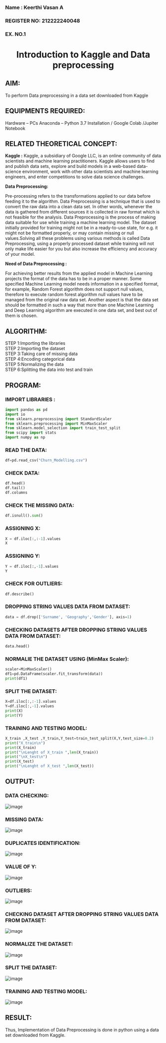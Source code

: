 <H3>Name : Keerthi Vasan A</H3>
<H3>REGISTER NO: 212222240048</H3>
<H3>EX. NO.1</H3>

<H1 ALIGN =CENTER> Introduction to Kaggle and Data preprocessing</H1>

## AIM:

To perform Data preprocessing in a data set downloaded from Kaggle

## EQUIPMENTS REQUIRED:
Hardware – PCs
Anaconda – Python 3.7 Installation / Google Colab /Jupiter Notebook

## RELATED THEORETICAL CONCEPT:

**Kaggle :**
Kaggle, a subsidiary of Google LLC, is an online community of data scientists and machine learning practitioners. Kaggle allows users to find and publish data sets, explore and build models in a web-based data-science environment, work with other data scientists and machine learning engineers, and enter competitions to solve data science challenges.

**Data Preprocessing:**

Pre-processing refers to the transformations applied to our data before feeding it to the algorithm. Data Preprocessing is a technique that is used to convert the raw data into a clean data set. In other words, whenever the data is gathered from different sources it is collected in raw format which is not feasible for the analysis.
Data Preprocessing is the process of making data suitable for use while training a machine learning model. The dataset initially provided for training might not be in a ready-to-use state, for e.g. it might not be formatted properly, or may contain missing or null values.Solving all these problems using various methods is called Data Preprocessing, using a properly processed dataset while training will not only make life easier for you but also increase the efficiency and accuracy of your model.

**Need of Data Preprocessing :**

For achieving better results from the applied model in Machine Learning projects the format of the data has to be in a proper manner. Some specified Machine Learning model needs information in a specified format, for example, Random Forest algorithm does not support null values, therefore to execute random forest algorithm null values have to be managed from the original raw data set.
Another aspect is that the data set should be formatted in such a way that more than one Machine Learning and Deep Learning algorithm are executed in one data set, and best out of them is chosen.


## ALGORITHM:
STEP 1:Importing the libraries<BR>
STEP 2:Importing the dataset<BR>
STEP 3:Taking care of missing data<BR>
STEP 4:Encoding categorical data<BR>
STEP 5:Normalizing the data<BR>
STEP 6:Splitting the data into test and train<BR>

##  PROGRAM:

### IMPORT LIBRARIES : 

```py
import pandas as pd
import io
from sklearn.preprocessing import StandardScaler
from sklearn.preprocessing import MinMaxScaler
from sklearn.model_selection import train_test_split
from scipy import stats
import numpy as np
```

### READ THE DATA: 
```py
df=pd.read_csv("Churn_Modelling.csv")
```

### CHECK DATA: 
```py
df.head()
df.tail()
df.columns
```

### CHECK THE MISSING DATA:
```py
df.isnull().sum()
```

### ASSIGNING X:
```py
X = df.iloc[:,:-1].values
X
```

### ASSIGNING Y:
```py
Y = df.iloc[:,-1].values
Y
```

### CHECK FOR OUTLIERS:
```py
df.describe()
```

### DROPPING STRING VALUES DATA FROM DATASET:
```py
data = df.drop(['Surname', 'Geography','Gender'], axis=1)
```

### CHECKING DATASETS AFTER DROPPING STRING VALUES DATA FROM DATASET:
```py
data.head()
```

### NORMALIE THE DATASET USING (MinMax Scaler):
```py
scaler=MinMaxScaler()
df1=pd.DataFrame(scaler.fit_transform(data))
print(df1)
```

### SPLIT THE DATASET:
```py
X=df.iloc[:,:-1].values
Y=df.iloc[:,-1].values
print(X)
print(Y)
```

### TRAINING AND TESTING MODEL:
```py
X_train ,X_test ,Y_train,Y_test=train_test_split(X,Y,test_size=0.2)
print("X_train\n")
print(X_train)
print("\nLenght of X_train ",len(X_train))
print("\nX_test\n")
print(X_test)
print("\nLenght of X_test ",len(X_test))
```



## OUTPUT:
### DATA CHECKING:
![image](https://github.com/user-attachments/assets/2f2af1a5-66bc-48b9-8298-99a5a104207b)



### MISSING DATA:
![image](https://github.com/user-attachments/assets/46347af4-3dae-45bd-b63e-c284fd5c0ff6)


### DUPLICATES IDENTIFICATION:
![image](https://github.com/user-attachments/assets/112b193c-5bb8-425a-92a7-8f30f5903949)




### VALUE OF Y:
![image](https://github.com/user-attachments/assets/62ea3cd7-0d7d-48e7-a153-4d4d9be6150c)


### OUTLIERS:
![image](https://github.com/user-attachments/assets/9dd99cc4-f6b5-432e-bc5b-f4b20b7aee22)


### CHECKING DATASET AFTER DROPPING STRING VALUES DATA FROM DATASET:
![image](https://github.com/user-attachments/assets/526f33a3-e989-4c82-8638-1e5ece4f0284)


### NORMALIZE THE DATASET:
![image](https://github.com/user-attachments/assets/3d4727b7-757c-4a57-b38e-1efaed72555e)


### SPLIT THE DATASET:
![image](https://github.com/user-attachments/assets/10e5ba79-f97f-44b7-8efa-8653048afc34)


### TRAINING AND TESTING MODEL:
![image](https://github.com/user-attachments/assets/a7c0cb51-6751-407f-aff1-bf409c7815f8)




## RESULT:
Thus, Implementation of Data Preprocessing is done in python  using a data set downloaded from Kaggle.


